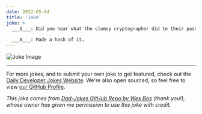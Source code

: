 ```yaml
---
date: 2022-05-04
title: 'Joke'
joke: >
  ___Q___: Did you hear what the clumsy cryptographer did to their password?
  
  ___A___: Made a hash of it.
---
```



![Joke Image](https://private.xtrp.io/projects/DailyDeveloperJokes/public_image_server/images/5e125994c8f5a.png)

---

For more jokes, and to submit your own joke to get featured, check out the [Daily Developer Jokes Website](https://dailydeveloperjokes.github.io/). We're also open sourced, so feel free to view [our GitHub Profile](https://github.com/dailydeveloperjokes).


_This joke comes from [Dad-Jokes GitHub Repo by Wes Bos](https://github.com/wesbos/dad-jokes) (thank you!), whose owner has given me permission to use this joke with credit._

<!--
Joke text:
**Q**: Did you hear what the clumsy cryptographer did to their password?

**A**: Made a hash of it.
 -->



